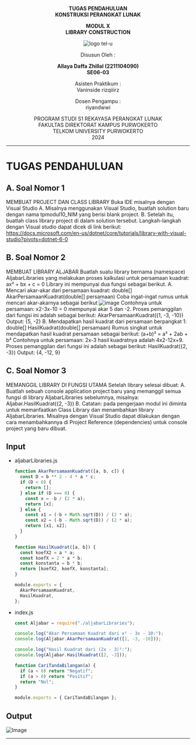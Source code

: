 <div align="center">

**TUGAS PENDAHULUAN**  
**KONSTRUKSI PERANGKAT LUNAK**

**MODUL X**  
**LIBRARY CONSTRUCTION**

![logo tel-u](https://github.com/user-attachments/assets/3a44181d-9c92-47f6-8cf0-87755117fd99)

Disusun Oleh :

**Allaya Daffa Zhillal (2211104090)**  
**SE06-03**

Asisten Praktikum :  
Vaninside
rizqiiirz

Dosen Pengampu :  
riyandwwi

PROGRAM STUDI S1 REKAYASA PERANGKAT LUNAK  
FAKULTAS DIREKTORAT KAMPUS PURWOKERTO  
TELKOM UNIVERSITY PURWOKERTO  
2024

</div>

---

# TUGAS PENDAHULUAN

## A. Soal Nomor 1

MEMBUAT PROJECT DAN CLASS LIBRARY
Buka IDE misalnya dengan Visual Studio
A. Misalnya menggunakan Visual Studio, buatlah solution baru dengan nama tpmodul10_NIM yang berisi blank project.
B. Setelah itu, buatlah class library project di dalam solution tersebut. Langkah-langkah dengan Visual studio dapat dicek di link berikut: https://docs.microsoft.com/en-us/dotnet/core/tutorials/library-with-visual-studio?pivots=dotnet-6-0

## B. Soal Nomor 2

MEMBUAT LIBRARY ALJABAR
Buatlah suatu library bernama (namespace) AljabarLibraries yang melakukan proses kalkulasi untuk
persamaan kuadrat:  
ax² + bx + c = 0
Library ini mempunyai dua fungsi sebagai berikut.
A. Mencari akar-akar dari persamaan kuadrat: double[] AkarPersamaanKuadrat(double[] persamaan)
Coba ingat-ingat rumus untuk mencari akar-akarnya sebagai berikut
![image](https://github.com/user-attachments/assets/06d69251-19a4-4faf-81d2-e9712a865737)
Contohnya untuk persamaan: x2-3x-10 = 0 mempunyai akar 5 dan -2. Proses pemanggilan dari fungsi ini adalah sebagai berikut:
AkarPersamaanKuadrat({1, -3, -10})
Output: {5, -2}
B. Mendapatkan hasil kuadrat dari persamaan berpangkat 1: double[] HasilKuadrat(double[] persamaan)
Rumus singkat untuk mendapatkan hasil kuadrat persamaan sebagai berikut:
(a+b)² = a² + 2ab + b²
Contohnya untuk persamaan: 2x-3 hasil kuadratnya adalah 4x2-12x+9. Proses pemanggilan dari fungsi ini adalah sebagai berikut:
HasilKuadrat({2, -3})
Output: {4, -12, 9}

## C. Soal Nomor 3

MEMANGGIL LIBRARY DI FUNGSI UTAMA
Setelah library selesai dibuat:
A. Buatlah sebuah console application project baru yang memanggil semua fungsi di library AljabarLibraries sebelumnya, misalnya: Aljabar.HasilKuadrat({2, -3})
B. Catatan: pada pengerjaan modul ini diminta untuk memanfaatkan Class Library dan menambahkan library AljabarLibraries. Misalnya dengan Visual Studio dapat dilakukan dengan cara menambahkannya di Project Reference (dependencies) untuk console project yang baru dibuat.

## Input

- aljabarLibraries.js

  ```js
  function AkarPersamaanKuadrat([a, b, c]) {
    const D = b ** 2 - 4 * a * c;
    if (D < 0) {
      return [];
    } else if (D === 0) {
      const x = -b / (2 * a);
      return [x];
    } else {
      const x1 = (-b + Math.sqrt(D)) / (2 * a);
      const x2 = (-b - Math.sqrt(D)) / (2 * a);
      return [x1, x2];
    }
  }

  function HasilKuadrat([a, b]) {
    const koefX2 = a * a;
    const koefX = 2 * a * b;
    const konstanta = b * b;
    return [koefX2, koefX, konstanta];
  }

  module.exports = {
    AkarPersamaanKuadrat,
    HasilKuadrat,
  };
  ```

- index.js

  ```js
  const Aljabar = require("./aljabarLibraries");

  console.log("Akar Persamaan Kuadrat dari x² - 3x - 10:");
  console.log(Aljabar.AkarPersamaanKuadrat([1, -3, -10]));

  console.log("Hasil Kuadrat dari (2x - 3)²:");
  console.log(Aljabar.HasilKuadrat([2, -3]));
  ```

  ```js
  function CariTandaBilangan(a) {
    if (a < 0) return "Negatif";
    if (a > 0) return "Positif";
    return "Nol";
  }

  module.exports = { CariTandaBilangan };
  ```

## Output

![Image](https://github.com/user-attachments/assets/77e74c9f-7e9f-412e-a5a2-c23474832f8d)

---
